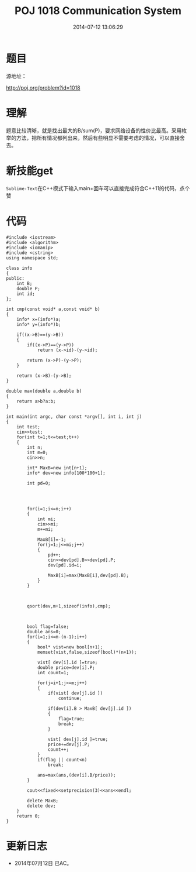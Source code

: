 ﻿---
title: POJ 1018 Communication System
date: 2014-07-12 13:06:29
tags: [ACM, POJ, C, 剪枝, 枚举, Sublime-Text]
categories: Exercise
toc: true
---
# 题目
源地址：

http://poj.org/problem?id=1018

# 理解
题意比较清晰，就是找出最大的B/sum(P)，要求网络设备的性价比最高。采用枚举的方法，把所有情况都列出来，然后有些明显不需要考虑的情况，可以直接舍去。

<!-- more -->

# 新技能get
`Sublime-Text`在C++模式下输入main+回车可以直接完成符合C++11的代码，点个赞

# 代码

```
#include <iostream>
#include <algorithm>
#include <iomanip>
#include <cstring>
using namespace std;

class info
{
public:
    int B;
    double P;
    int id;
};

int cmp(const void* a,const void* b)
{
    info* x=(info*)a;
    info* y=(info*)b;

    if((x->B)==(y->B))
    {
        if((x->P)==(y->P))
            return (x->id)-(y->id);

        return (x->P)-(y->P);
    }

    return (x->B)-(y->B);
}

double max(double a,double b)
{
    return a>b?a:b;
}

int main(int argc, char const *argv[], int i, int j)
{
    int test;
    cin>>test;
    for(int t=1;t<=test;t++)
    {
        int n;
        int m=0;
        cin>>n;

        int* MaxB=new int[n+1];
        info* dev=new info[100*100+1];

        int pd=0;




        for(i=1;i<=n;i++)
        {
            int mi;
            cin>>mi;
            m+=mi;

            MaxB[i]=-1;
            for(j=1;j<=mi;j++)
            {
                pd++;
                cin>>dev[pd].B>>dev[pd].P;
                dev[pd].id=i;

                MaxB[i]=max(MaxB[i],dev[pd].B);
            }
        }



        qsort(dev,m+1,sizeof(info),cmp);



        bool flag=false;
        double ans=0;
        for(i=1;i<=m-(n-1);i++)
        {
            bool* vist=new bool[n+1];
            memset(vist,false,sizeof(bool)*(n+1));

            vist[ dev[i].id ]=true;
            double price=dev[i].P;
            int count=1;

            for(j=i+1;j<=m;j++)
            {
                if(vist[ dev[j].id ])
                    continue;

                if(dev[i].B > MaxB[ dev[j].id ])
                {
                    flag=true;
                    break;
                }

                vist[ dev[j].id ]=true;
                price+=dev[j].P;
                count++;
            }
            if(flag || count<n)
                break;

            ans=max(ans,(dev[i].B/price));
        }

        cout<<fixed<<setprecision(3)<<ans<<endl;

        delete MaxB;
        delete dev;
    }
    return 0;
}

```

# 更新日志
- 2014年07月12日 已AC。